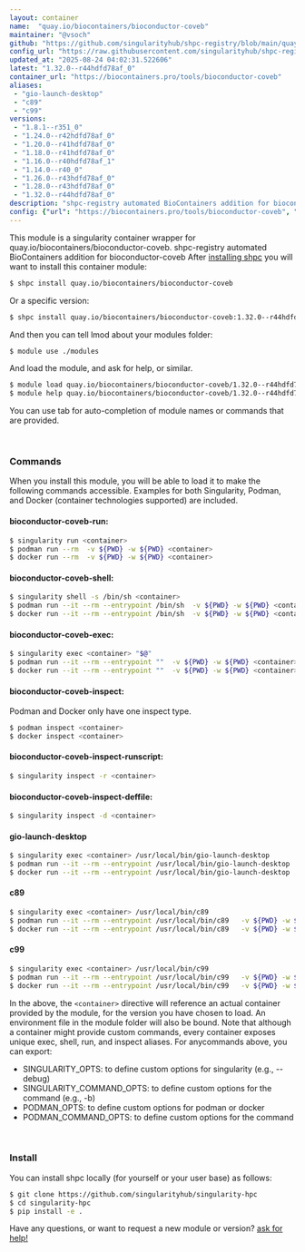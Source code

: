 ```yaml
---
layout: container
name:  "quay.io/biocontainers/bioconductor-coveb"
maintainer: "@vsoch"
github: "https://github.com/singularityhub/shpc-registry/blob/main/quay.io/biocontainers/bioconductor-coveb/container.yaml"
config_url: "https://raw.githubusercontent.com/singularityhub/shpc-registry/main/quay.io/biocontainers/bioconductor-coveb/container.yaml"
updated_at: "2025-08-24 04:02:31.522606"
latest: "1.32.0--r44hdfd78af_0"
container_url: "https://biocontainers.pro/tools/bioconductor-coveb"
aliases:
 - "gio-launch-desktop"
 - "c89"
 - "c99"
versions:
 - "1.8.1--r351_0"
 - "1.24.0--r42hdfd78af_0"
 - "1.20.0--r41hdfd78af_0"
 - "1.18.0--r41hdfd78af_0"
 - "1.16.0--r40hdfd78af_1"
 - "1.14.0--r40_0"
 - "1.26.0--r43hdfd78af_0"
 - "1.28.0--r43hdfd78af_0"
 - "1.32.0--r44hdfd78af_0"
description: "shpc-registry automated BioContainers addition for bioconductor-coveb"
config: {"url": "https://biocontainers.pro/tools/bioconductor-coveb", "maintainer": "@vsoch", "description": "shpc-registry automated BioContainers addition for bioconductor-coveb", "latest": {"1.32.0--r44hdfd78af_0": "sha256:4db847a7bf278c60195c652b0bdfe1a0c920ddfe9dba7a5bb8349941a5f095a6"}, "tags": {"1.8.1--r351_0": "sha256:b64f0f261733ca9d882eb91e2dd83decd673960360b3d57d8a3e3ab85ccabcfa", "1.24.0--r42hdfd78af_0": "sha256:e609a80f7bd9588c484da9766cbb0c492012de05616059533fda818b3a1f3d69", "1.20.0--r41hdfd78af_0": "sha256:11046a4e221b55515bf1d7fd539b5d6c868c4a873bb3d11bc122faa1f726f2df", "1.18.0--r41hdfd78af_0": "sha256:e32a47bbda2a2841030846ada74fc10ae56a9e0fad34d741b89d2f34afd6f0f6", "1.16.0--r40hdfd78af_1": "sha256:88e7ad6fd22207bf0bf9a41f1df685256b016e7d4e98e654fd54ff4b3564932e", "1.14.0--r40_0": "sha256:adc1dc61cc822a28ef6cfaf2eb2bf4b749e559ee51f5cb3a68ac5d793b7252c7", "1.26.0--r43hdfd78af_0": "sha256:265770ca4840ff5ce0e4ac0d2739e8d9be8c9ba279aa01a829c5193731232526", "1.28.0--r43hdfd78af_0": "sha256:3bd5a1155a4fea93577297ea13b4185961500e68b7d3cf3bbf1c60ee12a3f10a", "1.32.0--r44hdfd78af_0": "sha256:4db847a7bf278c60195c652b0bdfe1a0c920ddfe9dba7a5bb8349941a5f095a6"}, "docker": "quay.io/biocontainers/bioconductor-coveb", "aliases": {"gio-launch-desktop": "/usr/local/bin/gio-launch-desktop", "c89": "/usr/local/bin/c89", "c99": "/usr/local/bin/c99"}}
---
```


This module is a singularity container wrapper for quay.io/biocontainers/bioconductor-coveb.
shpc-registry automated BioContainers addition for bioconductor-coveb
After [installing shpc](#install) you will want to install this container module:


```bash
$ shpc install quay.io/biocontainers/bioconductor-coveb
```

Or a specific version:

```bash
$ shpc install quay.io/biocontainers/bioconductor-coveb:1.32.0--r44hdfd78af_0
```

And then you can tell lmod about your modules folder:

```bash
$ module use ./modules
```

And load the module, and ask for help, or similar.

```bash
$ module load quay.io/biocontainers/bioconductor-coveb/1.32.0--r44hdfd78af_0
$ module help quay.io/biocontainers/bioconductor-coveb/1.32.0--r44hdfd78af_0
```

You can use tab for auto-completion of module names or commands that are provided.

<br>

### Commands

When you install this module, you will be able to load it to make the following commands accessible.
Examples for both Singularity, Podman, and Docker (container technologies supported) are included.

#### bioconductor-coveb-run:

```bash
$ singularity run <container>
$ podman run --rm  -v ${PWD} -w ${PWD} <container>
$ docker run --rm  -v ${PWD} -w ${PWD} <container>
```

#### bioconductor-coveb-shell:

```bash
$ singularity shell -s /bin/sh <container>
$ podman run --it --rm --entrypoint /bin/sh  -v ${PWD} -w ${PWD} <container>
$ docker run --it --rm --entrypoint /bin/sh  -v ${PWD} -w ${PWD} <container>
```

#### bioconductor-coveb-exec:

```bash
$ singularity exec <container> "$@"
$ podman run --it --rm --entrypoint ""  -v ${PWD} -w ${PWD} <container> "$@"
$ docker run --it --rm --entrypoint ""  -v ${PWD} -w ${PWD} <container> "$@"
```

#### bioconductor-coveb-inspect:

Podman and Docker only have one inspect type.

```bash
$ podman inspect <container>
$ docker inspect <container>
```

#### bioconductor-coveb-inspect-runscript:

```bash
$ singularity inspect -r <container>
```

#### bioconductor-coveb-inspect-deffile:

```bash
$ singularity inspect -d <container>
```


#### gio-launch-desktop

```bash
$ singularity exec <container> /usr/local/bin/gio-launch-desktop
$ podman run --it --rm --entrypoint /usr/local/bin/gio-launch-desktop   -v ${PWD} -w ${PWD} <container> -c " $@"
$ docker run --it --rm --entrypoint /usr/local/bin/gio-launch-desktop   -v ${PWD} -w ${PWD} <container> -c " $@"
```


#### c89

```bash
$ singularity exec <container> /usr/local/bin/c89
$ podman run --it --rm --entrypoint /usr/local/bin/c89   -v ${PWD} -w ${PWD} <container> -c " $@"
$ docker run --it --rm --entrypoint /usr/local/bin/c89   -v ${PWD} -w ${PWD} <container> -c " $@"
```


#### c99

```bash
$ singularity exec <container> /usr/local/bin/c99
$ podman run --it --rm --entrypoint /usr/local/bin/c99   -v ${PWD} -w ${PWD} <container> -c " $@"
$ docker run --it --rm --entrypoint /usr/local/bin/c99   -v ${PWD} -w ${PWD} <container> -c " $@"
```



In the above, the `<container>` directive will reference an actual container provided
by the module, for the version you have chosen to load. An environment file in the
module folder will also be bound. Note that although a container
might provide custom commands, every container exposes unique exec, shell, run, and
inspect aliases. For anycommands above, you can export:

 - SINGULARITY_OPTS: to define custom options for singularity (e.g., --debug)
 - SINGULARITY_COMMAND_OPTS: to define custom options for the command (e.g., -b)
 - PODMAN_OPTS: to define custom options for podman or docker
 - PODMAN_COMMAND_OPTS: to define custom options for the command

<br>

### Install

You can install shpc locally (for yourself or your user base) as follows:

```bash
$ git clone https://github.com/singularityhub/singularity-hpc
$ cd singularity-hpc
$ pip install -e .
```

Have any questions, or want to request a new module or version? [ask for help!](https://github.com/singularityhub/singularity-hpc/issues)